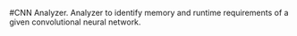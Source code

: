 #CNN Analyzer.
Analyzer to identify memory and runtime requirements of a given convolutional neural network.
